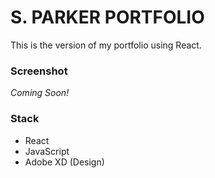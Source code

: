 # S. PARKER PORTFOLIO 

This is the version of my portfolio using React.


### Screenshot 

_Coming Soon!_

### Stack 

* React 
* JavaScript 
* Adobe XD (Design)